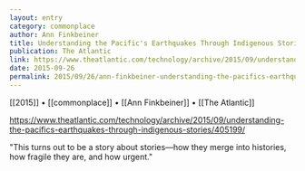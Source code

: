```yaml
---
layout: entry
category: commonplace
author: Ann Finkbeiner
title: Understanding the Pacific's Earthquakes Through Indigenous Stories
publication: The Atlantic
link: https://www.theatlantic.com/technology/archive/2015/09/understanding-the-pacifics-earthquakes-through-indigenous-stories/405199/
date: 2015-09-26
permalink: 2015/09/26/ann-finkbeiner-understanding-the-pacifics-earthquakes-through-indigenous-stories
---
```


[[2015]] • [[commonplace]] • [[Ann Finkbeiner]] • [[The Atlantic]]

https://www.theatlantic.com/technology/archive/2015/09/understanding-the-pacifics-earthquakes-through-indigenous-stories/405199/

"This turns out to be a story about stories—how they merge into histories, how fragile they are, and how urgent."
